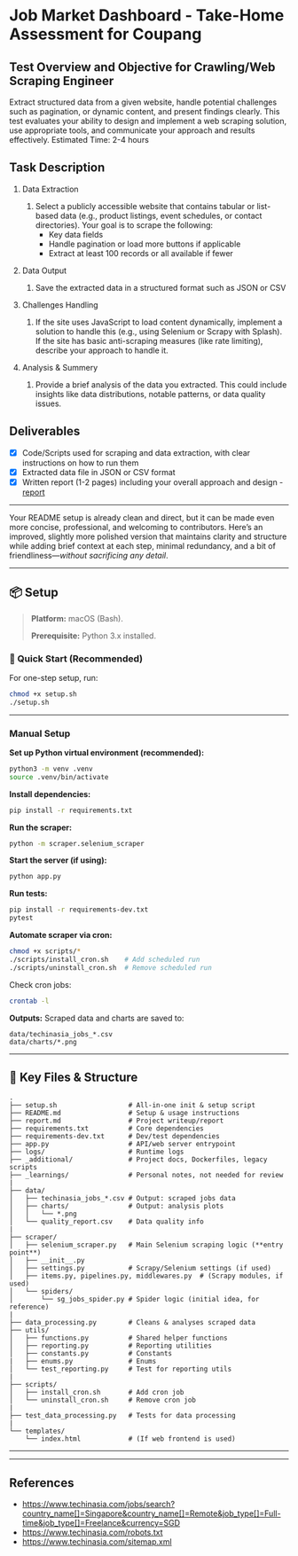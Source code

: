 # Job Market Dashboard - Take-Home Assessment for Coupang

## Test Overview and Objective for Crawling/Web Scraping Engineer
Extract structured data from a given website, handle potential challenges such
as pagination, or dynamic content, and present findings clearly. This test
evaluates your ability to design and implement a web scraping solution, use
appropriate tools, and communicate your approach and results effectively.
Estimated Time: 2-4 hours

## Task Description

1. Data Extraction
    1. Select a publicly accessible website that contains tabular or list-
based data (e.g., product listings, event schedules, or contact directories). Your goal is to scrape the following:
        - Key data fields
        - Handle pagination or load more buttons if applicable
        - Extract at least 100 records or all available if fewer

2. Data Output
   1. Save the extracted data in a structured format such as JSON or
CSV

3. Challenges Handling
    1. If the site uses JavaScript to load content dynamically, implement a solution to handle this (e.g., using Selenium or Scrapy with Splash). If the site has basic anti-scraping measures (like rate limiting), describe your approach to handle it.

4. Analysis & Summery
    1. Provide a brief analysis of the data you extracted. This could include insights like data distributions, notable patterns, or data quality issues.

## Deliverables
- [X] Code/Scripts used for scraping and data extraction, with clear instructions on how to run them
- [X] Extracted data file in JSON or CSV format
- [X] Written report (1-2 pages) including your overall approach and design - [report](/report.md)

---
Your README setup is already clean and direct, but it can be made even more concise, professional, and welcoming to contributors. Here’s an improved, slightly more polished version that maintains clarity and structure while adding brief context at each step, minimal redundancy, and a bit of friendliness—*without sacrificing any detail*.

---

## 📦 Setup

> **Platform:** macOS (Bash).
> 
> **Prerequisite:** Python 3.x installed.

### 🚀 Quick Start (Recommended)

For one-step setup, run:

```sh
chmod +x setup.sh
./setup.sh
```

---

### Manual Setup

**Set up Python virtual environment (recommended):**
```sh
python3 -m venv .venv
source .venv/bin/activate
```

**Install dependencies:**

```sh
pip install -r requirements.txt
```

**Run the scraper:**

```sh
python -m scraper.selenium_scraper
```

**Start the server (if using):**

```sh
python app.py
```

**Run tests:**

```sh
pip install -r requirements-dev.txt
pytest
```

**Automate scraper via cron:**

```sh
chmod +x scripts/*
./scripts/install_cron.sh    # Add scheduled run
./scripts/uninstall_cron.sh  # Remove scheduled run
```

Check cron jobs:

```sh
crontab -l
```

**Outputs:**
Scraped data and charts are saved to:

```
data/techinasia_jobs_*.csv
data/charts/*.png
```



---



## 📁 Key Files & Structure

```text
.
├── setup.sh                  # All-in-one init & setup script
├── README.md                 # Setup & usage instructions
├── report.md                 # Project writeup/report
├── requirements.txt          # Core dependencies
├── requirements-dev.txt      # Dev/test dependencies
├── app.py                    # API/web server entrypoint
├── logs/                     # Runtime logs
├── _additional/              # Project docs, Dockerfiles, legacy scripts
├── _learnings/               # Personal notes, not needed for review
|
├── data/
│   ├── techinasia_jobs_*.csv # Output: scraped jobs data
│   ├── charts/               # Output: analysis plots
│   │   └── *.png
│   └── quality_report.csv    # Data quality info
|
├── scraper/
│   ├── selenium_scraper.py   # Main Selenium scraping logic (**entry point**)
│   ├── __init__.py
│   ├── settings.py           # Scrapy/Selenium settings (if used)
│   ├── items.py, pipelines.py, middlewares.py  # (Scrapy modules, if used)
│   └── spiders/
│       └── sg_jobs_spider.py # Spider logic (initial idea, for reference)
|
├── data_processing.py        # Cleans & analyses scraped data
├── utils/
│   ├── functions.py          # Shared helper functions
│   ├── reporting.py          # Reporting utilities
│   ├── constants.py          # Constants
|   ├── enums.py              # Enums
│   └── test_reporting.py     # Test for reporting utils
|
├── scripts/
│   ├── install_cron.sh       # Add cron job
│   └── uninstall_cron.sh     # Remove cron job
|
├── test_data_processing.py   # Tests for data processing
|
└── templates/
    └── index.html            # (If web frontend is used)

```

---



---



## References
- https://www.techinasia.com/jobs/search?country_name[]=Singapore&country_name[]=Remote&job_type[]=Full-time&job_type[]=Freelance&currency=SGD
- https://www.techinasia.com/robots.txt
- https://www.techinasia.com/sitemap.xml
